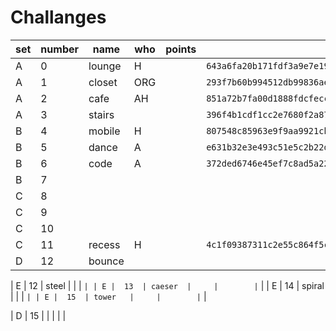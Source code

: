 # Challanges

|set|number| name    | who | points |   hash  |
|---|------|---------|-----|--------|---------|
| A |  0   | lounge  | H   |        | `643a6fa20b171fdf3a9e7e1975ce62892fde9cecf2056a73d85fa2d0802d3000` |
| A |  1   | closet  | ORG |        | `293f7b60b994512db99836ae7d5bab88b2d0089f90fcf6d51b95b374200dc20f` |
| A |  2   | cafe    |  AH |        | `851a72b7fa00d1888fdcfecc5ccf5359c45b2003e2b5350e92798507c82f09a1` |
| A |  3   | stairs  |     |        | `396f4b1cdf1cc2e7680f2a8716a18c887cd489e12232e75b6810e9d5e91426c7` |
| B |  4   | mobile  |  H  |        | `807548c85963e9f9aa9921cb344997ccfe57ba91cd00f13122c2f15e5b3a70d1` |
| B |  5   | dance   |  A  |        | `e631b32e3e493c51e5c2b22d1486d401c76ac83e3910566924bcc51b2157c837` |
| B |  6   | code    |  A  |        |  `372ded6746e45ef7c8ad5a22c5738a4b5aa982da66bc8a426aa1cca830d05af3` |
| B |  7   |         |     |        |   |
| C |  8   |         |     |        |   |
| C |  9   |         |     |        |   |
| C |  10  |         |     |        |   |
| C |  11  | recess  |  H  |        |  `4c1f09387311c2e55c864f5ce02b08aa93104269144e44fc2aa5a171735dfab2`
| D |  12  | bounce  |     |        |   |

| E |  12  | steel   |     |        | `` |
| E |  13  | caeser	 |     |        | `` |
| E |  14  | spiral  |     |        | `` |
| E |  15  | tower   |     |        | `` |

| D |  15  |         |     |        |   |


